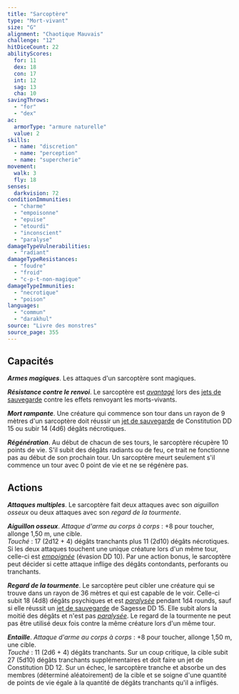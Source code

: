 ```yaml
---
title: "Sarcoptère"
type: "Mort-vivant"
size: "G"
alignment: "Chaotique Mauvais"
challenge: "12"
hitDiceCount: 22
abilityScores:
  for: 11
  dex: 18
  con: 17
  int: 12
  sag: 13
  cha: 10
savingThrows:
  - "for"
  - "dex"
ac:
  armorType: "armure naturelle"
  value: 2
skills:
  - name: "discretion"
  - name: "perception"
  - name: "supercherie"
movement:
  walk: 3
  fly: 18
senses:
  darkvision: 72
conditionImmunities:
  - "charme"
  - "empoisonne"
  - "epuise"
  - "etourdi"
  - "inconscient"
  - "paralyse"
damageTypeVulnerabilities:
  - "radiant"
damageTypeResistances:
  - "foudre"
  - "froid"
  - "c-p-t-non-magique"
damageTypeImmunities:
  - "necrotique"
  - "poison"
languages:
  - "commun"
  - "darakhul"
source: "Livre des monstres"
source_page: 355
---
```

## Capacités
_**Armes magiques**_. Les attaques d'un sarcoptère sont magiques.

_**Résistance contre le renvoi**_. Le sarcoptère est [_avantagé_](/utiliser-les-caracteristiques/#avantage-et-desavantage) lors des [jets de sauvegarde](/utiliser-les-caracteristiques/#jets-de-sauvegarde) contre les effets renvoyant les morts-vivants.

_**Mort rampante**_. Une créature qui commence son tour dans un rayon de 9 mètres d'un sarcoptère doit réussir un [jet de sauvegarde](/utiliser-les-caracteristiques/#jets-de-sauvegarde) de Constitution DD 15 ou subir 14 (4d6) dégâts nécrotiques.

_**Régénération**_. Au début de chacun de ses tours, le sarcoptère récupère 10 points de vie. S'il subit des dégâts radiants ou de feu, ce trait ne fonctionne pas au début de son prochain tour. Un sarcoptère meurt seulement s'il commence un tour avec 0 point de vie et ne se régénère pas.

## Actions
_**Attaques multiples**_. Le sarcoptère fait deux attaques avec son _aiguillon osseux_ ou deux attaques avec son _regard de la tourmente_.

_**Aiguillon osseux**_. _Attaque d'arme au corps à corps_ : +8 pour toucher, allonge 1,50 m, une cible.  
_Touché_ : 17 (2d12 + 4) dégâts tranchants plus 11 (2d10) dégâts nécrotiques. Si les deux attaques touchent une unique créature lors d'un même tour, celle-ci est [_empoignée_](/gerer-la-sante-du-personnage/#empoigne) (évasion DD 10). Par une action bonus, le sarcoptère peut décider si cette attaque inflige des dégâts contondants, perforants ou tranchants.

_**Regard de la tourmente**_. Le sarcoptère peut cibler une créature qui se trouve dans un rayon de 36 mètres et qui est capable de le voir. Celle-ci subit 18 (4d8) dégâts psychiques et est [_paralysée_](/gerer-la-sante-du-personnage/#paralyse) pendant 1d4 rounds, sauf si elle réussit un [jet de sauvegarde](/utiliser-les-caracteristiques/#jets-de-sauvegarde) de Sagesse DD 15. Elle subit alors la moitié des dégâts et n'est pas [_paralysée_](/gerer-la-sante-du-personnage/#paralyse). Le regard de la tourmente ne peut pas être utilisé deux fois contre la même créature lors d'un même tour.

_**Entaille**_. _Attaque d'arme au corps à corps_ : +8 pour toucher, allonge 1,50 m, une cible.  
_Touché_ : 11 (2d6 + 4) dégâts tranchants. Sur un coup critique, la cible subit 27 (5d10) dégâts tranchants supplémentaires et doit faire un jet de Constitution DD 12. Sur un échec, le sarcoptère tranche et absorbe un des membres (déterminé aléatoirement) de la cible et se soigne d'une quantité de points de vie égale à la quantité de dégâts tranchants qu'il a infligés.
